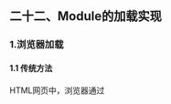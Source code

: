 ## 二十二、Module的加载实现
### 1.浏览器加载
#### 1.1 传统方法
  HTML网页中，浏览器通过<script>标签加载JavaScript脚本：
``` html
<!-- 页面内嵌的脚本 -->
<script type="application/javascript">
  // module code
</script>
<!-- 外部脚本 -->
<script type="application/javascript" src="path/to/myModule.js">
</script>
<!--因为浏览器脚本的默认语言是JavaScript，所以 type那里可以省略-->
```
  默认情况下，浏览器是同步加载JavaScript脚本，即渲染引擎遇到<script>标签就会停下来，等到执行完脚本，再继续向下渲染。如果是外部脚本，还必须加入脚本下载的时间。如果脚本体积很大，下载和执行的时间就会很长，因此造成浏览器堵塞，用户会感觉到浏览器 卡死了，没有任何响应。这种体验就不太好了，所以浏览器允许脚本异步加载，下面就是两种异步加载的语法：
``` html
<script src="path/to/myModule.js" defer></script>
<script src="path/to/myModule.js" async></script>
<!--script标签打开的defer或async属性，脚本就会异步加载，渲染引擎遇到这行命令就会开始下载外部脚本，但不会等它下载和执行，而是直接执行后面的命令-->
```
  defer与async的区别是：defer要等到整个页面在内存中正常渲染结束（DOM结构完全生成，以及其它脚本执行完成），才会执行；async一旦下载完成，渲染引擎就会中断渲染，执行这个脚本以后，再继续渲染。总结就是 defer是渲染完再执行，async是下载完就执行。另外，如果有多个defer脚本，会按照它们在页面出现的顺序加载，而多个async脚本是不能保证加载顺序的。
#### 1.2 加载规则
  浏览器加载es6模块，也使用<script>标签，但是要加入type='module'属性，告诉浏览器这是一个es6模块：
```html
<script type="module" src="./foo.js"></script>
```
  浏览器对于带有type="module"的<script>，都是异步加载，不会造成堵塞浏览器，即等到整个页面渲染完，再执行模块脚本，等同于打开了<script>标签的defer属性：
```html
<script type="module" src="./foo.js"></script>
<!-- 等同于 -->
<script type="module" src="./foo.js" defer></script>
```
  如果网页有多个<script type="module">，它们会按照在页面出现的顺序依次执行。<script>标签的async属性也可以打开，这时只要加载完成，渲染引擎就会中断渲染立即执行，执行完成后，再恢复渲染：
```html
<script type="module" src="./foo.js" async></script>
```
  一旦使用了async属性，<script type="module">就不会按照在页面出现的顺序执行，而是只要该模块加载完成，就执行该模块。ES6 模块也允许内嵌在网页中，语法行为与加载外部脚本完全一致。
```html
<script type="module">
  import utils from "./utils.js";
  //.....
</script>
```
  对于外部的模块脚本，需要注意：
  - 代码是在模块作用域之中运行，而不是在全局作用域运行，模块内部的顶层变量，外部不可见
  - 模块脚本自动采用严格模式，不管有没有声明use strict
  - 模块之中，可以使用import命令加载其它模块，也可以使用export命令输出对外接口
  - 模块之中，顶层的this关键字返回undefined，而不是指向window，也就是说，在模块顶层使用this关键字，是无意义的。
  - 同一个模块如果加载多次，将只执行一次
    一个示例模块：
```javascript
import utils from 'https://example.com/js/utils.js';
const x = 1;
console.log(x === window.x); //false
console.log(this === undefined); // true
```
  利用顶层的this等于undefined这个语法点，可以侦测当前代码是否在es6模块之中：
```javascript
const isNotModuleScript = this !== undefined;
```
### 2.es6模块与CommonJS模块的差异
  首先es6模块与CommonJS模块有两个重大差异
  - CommonJS模块输出的是一个值的拷贝，es6模块输出的是值的引用
  - CommonJS模块是运行时加载，es6模块是编译时输出接口
    第二个差异是因为CommonJS加载的是一个对象，该对象只有在脚本运行完才会生成。而es6模块不是对象，它的对外接口只是一种静态定义，在代码静态解析阶段就会生成。
    重点说一下第一个差异。
    CommonJS模块输出的是值的拷贝，也就是说，一旦输出一个值，模块内部的变化就影响不到这个值，栗子：
```javascript
//libs.js
var counter=3;
function incCounter(){
    counter++;
}
module.exports={
    counter: counter,
    incCounter: incCounter
}
//这里输出内部变量counter和改写这个变量的颞部方法incCounter，然后在main.js里面加载这个模块
```
```javascript
//main.js
var mod=require('./lib')
console.log(mod.counter)//3
mod.incCounter()
console.log(mod.counter)//3
//这里就说明了，lid.js模块加载以后，它的内部变化就影响不到输出的mod.counter了，这是因为mod.counter是一个原始类型的值，会被缓存，除非写成一个函数，才能得到内部变动后的值
```
```javascript
//lib.js
var counter=3;
function incCounter(){
    counter++;
}
module.exports={
    get counter(){
        return counter
    },
    incCounter:incCounter
}
//这里输出的counter属性实际上是一个取值器函数，现在再执行main.js，就可以正确读取内部变量counter的变动了
$ node main.js
3
4
```
  es6模块的运行机制与CommonJS不一样，JS引擎对脚本静态分析的时候，遇到模块加载命令import，就会生成一个只读应用，等到脚本真正执行时，再根据这个只读引用，到被加载的那个模块里面去取值。换句话说，ES6 的import有点像 Unix 系统的“符号连接”，原始值变了，import加载的值也会跟着变。因此，ES6 模块是动态引用，并且不会缓存值，模块里面的变量绑定其所在的模块。
  还是上面的栗子：
```javascript
// lib.js
export let counter = 3;
export function incCounter() {
  counter++;
}
// main.js
import { counter, incCounter } from './lib';
console.log(counter); // 3
incCounter();
console.log(counter); // 4
//这里就说明了，es6模块输入的变量counter是活的，完全反应其所在模块lib.js内部的变化
```
  这是一个export里面的栗子：
```javascript
// m1.js
export var foo = 'bar';
setTimeout(() => foo = 'baz', 500);
// m2.js
import {foo} from './m1.js';
console.log(foo);
setTimeout(() => console.log(foo), 500);
//m1.js的变量foo，在刚加载时等于bar，过了 500 毫秒，又变为等于baz

//看一下，m2.js能否正确读取这个变化
$ babel-node m2.js
bar
baz
//这里表明，es6模块不会缓存运行结果，而是动态地去被加载的模块取值，并且变量总是绑定其所在的模块。
```
  由于es6输入的模块变量，只是一个 符号连接，所以这个变量是只读的，对它进行重新赋值就会报错：
```javascript
// lib.js
export let obj = {};
// main.js
import { obj } from './lib';
obj.prop = 123; // OK
obj = {}; // TypeError
//mian.js从lib.js输入变量obj，可以对obj添加属性，但是重新赋值就会报错，因为变量obj指向的地址是只读的，不能重新赋值，这就好比main.js创造了一个名为obj的const变量
```
  最后，export通过接口，输出的是同一个值，不同的脚本加载这个接口口，得到的都是同样的实例：
```javascript
//mod.js
function C(){
    this.sum=0;
    this.add=function(){
        this.sum +=1
    }
    this.show=function(){
        console.log(this.sum)
    }
}
export let c=new C()
//这里的mod.js，输出的是一个c的实例，不同的脚本加载这个模块，得到的都是同一个实例
```
```javascript
//x.js
import {c} from './mode'
c.add()
//y.js
import {c} from './mod'
c.show()
//mian.js
import './x'
import './y'
//现在执行main.js，输出的是1
$ babel-node main.js
1
//这就证明了x.js和y.,js加载的都是c的同一个实例
```
### 3.Node加载
#### 3.1 概述
  Node对es6模块的处理比较麻烦，因为它有自己的CommonJS模块格式，与es6模块格式是不兼容的。目前的解决方案是，将两者分开，es6模块和CommonJS采用各自的加载方案。Node要求es6模块采用.mjs后缀文件名，也就是说，只要脚本文件里面使用import或者export命令，那么就必须采用.mjs后缀名。require命令不能加载.mjs文件，会报错，只有import命令才可以加载mjs文件，反过来，.mjs文件里面也不能使用require命令，必须使用import。
  目前这项功能还在试验阶段，需要安装Node v8.5.0或以上版本，要用--experimental-modules参数才能打开该功能：
```javascript
node --experimental-modules my-app.mjs
```
  为了与浏览器的import加载规则相同，Node的.mjs文件支持url路径：
```javascript
import './foo?query=1'//加载./foo传入参数?query=1,脚本路径带有参数?query=1,Node会按照URL规则解读，同一个脚本只要参数不同，就会被加载多次，并且保存成不同的缓存。由于这个原因，只要文件名中含有：、%、#、？等特殊字符，最好对这些字符进行转义
```
  目前Node的import命令只支持加载本地模块，不支持加载远程模块。如果模块名不含路径，那么import命令失去node_modules陌路寻找这个模块：
```javascript
import 'baz'
import 'abc/123'
```
  如果模块名包含路径，那么import命令会按照路径寻找这个名字的脚本文件：
```javascript
import 'file:///etc/config/app.json'
import './foo'
import './foo?search'
import './/bar'
import '/baz'
//如果脚本文件省略了后缀名，比如import './foo'，Node 会依次尝试四个后缀名：./foo.mjs、./foo.js、./foo.json、./foo.node。如果这些脚本文件都不存在，Node 就会去加载./foo/package.json的main字段指定的脚本。如果./foo/package.json不存在或者没有main字段，那么就会依次加载 ./foo/index.mjs、 ./foo/index.js、 ./foo/index.json、 ./foo/index.node。如果以上四个文件还是都不存在，就会抛出错误。
```
#### 3.2 内部变量
  es6模块应该是通用的，同一个模块不用修改，就可以用在浏览器环境和服务器华宁，为了达到这个目标，Node规定es6模块之中不能使用CommonJS模块的特有的一些内部变量。
  首先，就是this关键字，es6模块之中，顶层的this指向undefined，CommonJS模块的顶层this指向当前模块，这是二者的一个重大差异。
  其次，以下这些顶层变量在es6模块之中都是不存在的：
  - arguments
  - require
  - module
  - exports
  - \_\_filename
  - \_\_dirname
    如果一定要使用这些变量，有一个变通的方法，就是写一个CommonJS模块输出这些变量 ，然后再用es6模块加载这个CommonJS模块。但是这样一来，该es6模块就不能直接用于浏览器环境了，所以不推荐这样做。
```javascript
//expose.js
module.exportts={__dirname}
//use.mjs
import expose from './expose.js'
const {__dirname}=expose
//expose.js是一个CommonJS模块，输出变量__dirname，该变量在es6模块之中不存在，es6模块加载expose.js，就可以得到__dirname.
```
#### 3.3 es6模块加载CommonJS模块
  CommonJS模块的输出都定义在module.exports这个属性上面，Node的import命令加载CommonJS模块，Node会自动将module.exports属性，当做模块的默认输出，即等同于export default xxx
  一个CommonJS模块：
```javascript
//a.js
module.exports={
    foo:'hello',
    bar:'world'
}
//等同于
export default {
    foo:'hello',
    bar:'world'
}
//import命令加载上面的模块，module.exports会被视为默认输出，即import命令实际上输入的是这样一个对象{default:module.exports}
```
  所以一共有三种写法，可以拿到CommonJS模块的module.exports：
```javascript
// 写法一
import baz from './a';
// baz = {foo: 'hello', bar: 'world'};

// 写法二
import {default as baz} from './a';
// baz = {foo: 'hello', bar: 'world'};

// 写法三
import * as baz from './a';
// baz = {
//   get default() {return module.exports;},
//   get foo() {return this.default.foo}.bind(baz),
//   get bar() {return this.default.bar}.bind(baz)
// }
//这三种写法，可以通过baz.default拿到module.exports.foo属性和bar属性就是可以通过这种方法拿到了module.exports
```
  比如：
```javascript
//b.js
module.exports=null;
//es.jjs
import foo from './b'
//foo=null
import * as bar from './b'
//bar = {default:null}
//es.js采用第二种写法时，要通过bar.default这样的写法，才能拿到module.exports

//c.js
module.exports=function two(){
    return 2;
}
//es.js
import foo from './c'
foo()//2
import * as bar from './c'
bar.default()//2
bar()//报错，bar is not a function，bar本身是一个对象，不能当做函数电泳，只能通过bar.default调用
```
  CommonJS模块的输出缓存机制，在es6加载方式下依然有效：
```javascript
//foo.js
module.exports=123;
setTimeout(_ => module.exports=null)//对于加载的这个foo.js脚本，module.exports将一直是123，而不会变成null。
```
  由于es6模块是编译时确定输出接口，CommonJS模块是运行时确定输出接口，所以采用import命令加载CommonJS模块时，不允许采用下面的写法：
```javascript
//不正确
import {readFile} from 'fs'//因为fs是CommonJS格式，只有在运行时才能确定readFile接口，而import命令要求编译时就确定这个接口，解决方法就是改为整体输入
// 正确的写法一
import * as express from 'express';
const app = express.default();
// 正确的写法二
import express from 'express';
const app = express();
```
#### 3.4 CommonJS模块加载es6模块
  CommonJS模块加载es6模块，不能使用require命令，而要使用import()函数，es6模块的所有输出接口，会成为输入对象的属性：
```javascript
//es.mjs
let foo={bar:'my-default'}
export default foo;
//cjs.js
const es_namespace=await import ('./es.mjs')
/*
	es_namespace={
        get default(){....}
	}
*/
console.log(es_namespace.default)//{bar:'my-default'}
//这里的代码中，default接口变成了es_namespace.default属性
```
  还有栗子：
```javascript
// es.js
export let foo = { bar:'my-default' };
export { foo as bar };
export function f() {};
export class c {};
// cjs.js
const es_namespace = await import('./es');
/*es_namespace = {
	get foo() {return foo;}
	get bar() {return foo;}
	get f() {return f;}
	get c() {return c;}
}*/
```
### 4.循环加载
  循环加载 指的是，a脚本的执行依赖b脚本，而b脚本的执行又依赖a脚本：
```javascript
//a.js
var b=require('b')
//b.js
var a=require('a')
```
  通常，循环加载表示存在强耦合，如果处理不好，还可能导致递归加载，使得程序无法执行，因此应该避免出现。
  但是实际上，这是很难避免的，尤其是依赖关系复杂的大项目，很容易出现a依赖b，b依赖c，c又依赖a这样的情况。这意味着，模块加载机制必须考虑 循环加载 的情况。对于JavaScript语言来说，目前最常见的两种模块格式CommonJS和es6，处理 循环加载 的方法是不一样的，返回的结果也不一样。
#### 4.1 CommonJS模块的加载原理
  CommonJS的一个模块，就是一个脚本文件，require命令第一次加载该脚本，就会执行整个脚本，然后在内存生成一个对象：
```json
{
    id: '...'
    exports:{....}
    loaded:true,
    .....
}
//这段代码就是Node内部加载模块后生成的一个对象，该对象的id属性是模块名，exports属性是模块输出的各个接口，loaded属性是一个布尔值，表示该模块的脚本是否执行完毕，其它还有很多属性，这里都省略了
```
  以后需要用到这个模块的时候，就会到exports属性上面取值。即使再次执行require命令，也不会再次执行该模块，而是到缓存之中取值。也就是说，CommonJS模块无论加载多少次，都只会在第一次加载时运行一次，以后再加载就返回第一次运行的结果，除非手动清除系统缓存。
#### 4.2 CommonJS模块的循环加载
  CommonJS模块的重要特性是加载时执行，即脚本代码在require的时候，就会全部执行。一旦出现某个模块被 循环加载，就只输出已经执行的部分，还未执行的部分不会输出。
  Node文档里面，脚本文件a.js代码：
```javascript
exports.done=false;
var b=require('./b.js')
console.log('在a.js中，b.done=$j',b.done);
exports.done=true
console.log('a.js执行完毕')
//a.js脚本先输出一个done变量，然后加载另一个脚本文件b.js，注意，此时a.js代码就停在这里，等待b.js执行完毕，再往下执行
```
  脚本文件b.js的代码：
```javascript
exports.done=false;
var a=require('./a.js')
console.log('在b.js中，a.done=$j',a.done)
exports.done=true
console.log('b.js执行完毕')
//这段代码之中，b.js执行到第二行，就会去加载a.js，这时，就发生了 循环加载，系统 就会去a.js模块对应的exports属性取值，可是因为a.js还没有执行完，从exports属性只能取回已经执行的部分，而不是最后的值

//a.js已经执行的部分，只有一行
exports.done=false
//因此对于b.js来说，它从a.js只输入一个变量done，值为false。

//然后b.js接着往下执行，等到全部执行完毕，再把执行权交还给a.js，于是，a.js接着往下执行，直到执行完毕。可以写一个脚本main.js，验证这个过程：
var a=require('./a.js')
var b=require('./b.js')
console.log('在 main.js 之中, a.done=%j, b.done=%j', a.done, b.done);
//执行main.js，运行结果如下。
$ node main.js
在 b.js 之中，a.done = false
b.js 执行完毕
在 a.js 之中，b.done = true
a.js 执行完毕
在 main.js 之中, a.done=true, b.done=true
//这里验证了两件事，一是在b.js之中，a.js没有执行完毕，只是执行了第一行。而是main.js执行到第二行时，不会再次执行b.js，而是输出缓存的b.js的执行结果，即它的第四行
exports.done=true
//总之，CommonJS输入的是被输出值的拷贝，不是引用
```
  另外，由于CommonJS模块遇到循环加载时，返回的是当前已经执行的部分的值，而不是代码全部执行后的值，两者可能会有差异，所以输入变量的时候，必须非常小心：
```javascript
var a = require('a'); // 安全的写法
var foo = require('a').foo; // 危险的写法

exports.good = function (arg) {
  return a.foo('good', arg); // 使用的是 a.foo 的最新值
};

exports.bad = function (arg) {
  return foo('bad', arg); // 使用的是一个部分加载时的值
};
//如果发生循环加载，require('a').foo的值很可能后面会被改写，改用require('a')会更保险一点。
```
#### 4.3 es6模块的循环加载
  es6处理 循环加载 与CommonJS有本质的不同，es6模块是动态引用，如果使用import从一个模块加载变量（即import foo from 'foo'），那些变量不会被缓存，而是成为一个指向被加载模块的引用，需要开发者自己保证，真正取值的时候能够取到值。
  一个栗子：
```javascript
// a.mjs
import {bar} from './b';
console.log('a.mjs');
console.log(bar);
export let foo = 'foo';
// b.mjs
import {foo} from './a';
console.log('b.mjs');
console.log(foo);
export let bar = 'bar';
//a.mjs加载b.mjs，b.mjs又加载a.mjs，构成循环加载。执行a.mjs，结果如下。
$ node --experimental-modules a.mjs
b.mjs// ReferenceError: foo is not defined
```
  报错了。一行行看，es6循环加载是怎么处理的，首先，执行a.mjs以后，引擎发现它加载了b.mjs，因此会优先执行b.mjs，然后再执行a.mjs。接着，执行b.mjs的时候，已知它从a.mjs输入了foo接口，这时不会去执行a.mjs，而是认为这个接口已经存在了，继续往下执行。执行到第三行console.log(foo)的时候，才发现这个接口根本没定义，因此报错。解决这个问题的方法，就是让b.mjs运行的时候，foo已经有定义了。这可以通过将foo写成函数来解决。
```javascript
// a.mjs
import {bar} from './b';
console.log('a.mjs');
console.log(bar());
function foo() { return 'foo' }
export {foo};
// b.mjs
import {foo} from './a';
console.log('b.mjs');
console.log(foo());
function bar() { return 'bar' }
export {bar};
//这时再执行a.mjs就可以得到预期结果。
$ node --experimental-modules a.mjs
b.mjs
foo
a.mjs
bar
//这是因为函数具有提升作用，在执行import {bar} from './b'时，函数foo就已经有定义了，所以b.mjs加载的时候不会报错。这也意味着，如果把函数foo改写成函数表达式，也会报错。
// a.mjs
import {bar} from './b';
console.log('a.mjs');
console.log(bar());
const foo = () => 'foo';
export {foo};
//上面代码的第四行，改成了函数表达式，就不具有提升作用，执行就会报错。
```
  再看一下es6模块加载器SystemJS的栗子：
```javascript
// even.js
import { odd } from './odd'
export var counter = 0;
export function even(n) {
  counter++;
  return n === 0 || odd(n - 1);
}
// odd.js
import { even } from './even';
export function odd(n) {
  return n !== 0 && even(n - 1);
}
//even.js里面的函数even有一个参数n，只要不等于 0，就会减去 1，传入加载的odd()。odd.js也会做类似操作。

//运行上面这段代码，结果如下。
$ babel-node
> import * as m from './even.js';
> m.even(10);
true
> m.counter
6
> m.even(20)
true
> m.counter
17
//参数n从 10 变为 0 的过程中，even()一共会执行 6 次，所以变量counter等于 6。第二次调用even()时，参数n从 20 变为 0，even()一共会执行 11 次，加上前面的 6 次，所以变量counter等于 17。
```
  这个栗子要是改成CommonJS，就根本无法执行，会报错：
```javascript
// even.js
var odd = require('./odd');
var counter = 0;
exports.counter = counter;
exports.even = function (n) {
  counter++;
  return n == 0 || odd(n - 1);
}

// odd.js
var even = require('./even').even;
module.exports = function (n) {
  return n != 0 && even(n - 1);
}
//even.js加载odd.js，而odd.js又去加载even.js，形成“循环加载”。这时，执行引擎就会输出even.js已经执行的部分（不存在任何结果），所以在odd.js之中，变量even等于undefined，等到后面调用even(n - 1)就会报错。
$ node
> var m = require('./even');
> m.even(10)
//TypeError: even is not a function
```
### 5.es6模块的转码
#### 5.1 es6 module transpiler
  ES6 module transpiler是 square 公司开源的一个转码器，可以将 ES6 模块转为 CommonJS 模块或 AMD 模块的写法，从而在浏览器中使用。
```javascript
  //首先，安装这个转码器。
	$ npm install -g es6-module-transpiler
  //然后，使用compile-modules convert命令，将 ES6 模块文件转码。
	$ compile-modules convert file1.js file2.js
  //-o参数可以指定转码后的文件名。
	$ compile-modules convert -o out.js file1.js
```
#### 5.2 SystemJS
  另一种解决方法是使用 SystemJS。它是一个垫片库（polyfill），可以在浏览器内加载 ES6 模块、AMD 模块和 CommonJS 模块，将其转为 ES5 格式。它在后台调用的是 Google 的 Traceur 转码器。使用时，先在网页内载入system.js文件。
```html
	<script src="system.js"></script>
```
  然后，使用System.import方法加载模块文件。
```html
<script>
  System.import('./app.js');
</script>
```
  上面代码中的./app，指的是当前目录下的 app.js 文件。它可以是 ES6 模块文件，System.import会自动将其转码。需要注意的是，System.import使用异步加载，返回一个 Promise 对象，可以针对这个对象编程。下面是一个模块文件。
```javascript
// app/es6-file.js:
export class q {
  constructor() {
    this.es6 = 'hello';
  }
}
```
  然后，在网页内加载这个模块文件。
```html
<script>
System.import('app/es6-file').then(function(m) {
  console.log(new m.q().es6); // hello
});
</script>
<!--System.import方法返回的是一个 Promise 对象，所以可以用then方法指定回调函数。-->
```





















